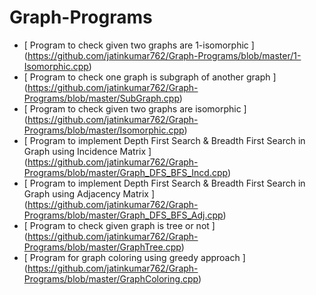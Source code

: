 # Graph-Programs


- [ Program to check given two graphs are 1-isomorphic ] (https://github.com/jatinkumar762/Graph-Programs/blob/master/1-Isomorphic.cpp)
- [ Program to check one graph is subgraph of another graph ] (https://github.com/jatinkumar762/Graph-Programs/blob/master/SubGraph.cpp)
- [ Program to check given two graphs are isomorphic ] (https://github.com/jatinkumar762/Graph-Programs/blob/master/Isomorphic.cpp)
- [ Program to implement Depth First Search & Breadth First Search in Graph using Incidence Matrix ] (https://github.com/jatinkumar762/Graph-Programs/blob/master/Graph_DFS_BFS_Incd.cpp)
- [ Program to implement Depth First Search & Breadth First Search in Graph using Adjacency Matrix ] (https://github.com/jatinkumar762/Graph-Programs/blob/master/Graph_DFS_BFS_Adj.cpp)
- [ Program to check given graph is tree or not ] (https://github.com/jatinkumar762/Graph-Programs/blob/master/GraphTree.cpp)
- [ Program for graph coloring using greedy approach ] (https://github.com/jatinkumar762/Graph-Programs/blob/master/GraphColoring.cpp)

